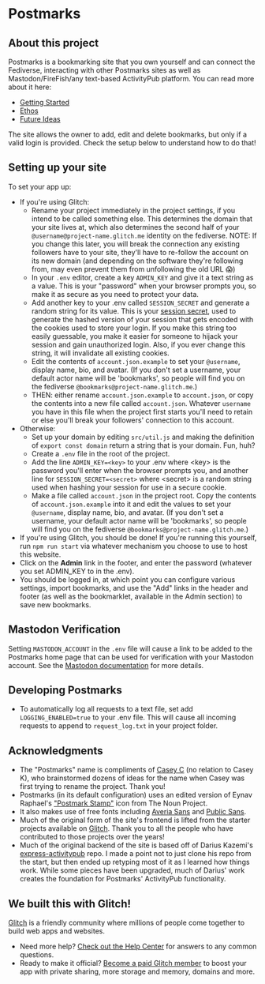 # Postmarks

## About this project

Postmarks is a bookmarking site that you own yourself and can connect the Fediverse, interacting with other Postmarks sites as well as Mastodon/FireFish/any text-based ActivityPub platform. You can read more about it here:

* [Getting Started](https://casey.kolderup.org/notes/b059694f5064c6c6285075c894a72317.html)
* [Ethos](https://casey.kolderup.org/notes/edf3a659f52528da103ea4dcbb09f66f.html)
* [Future Ideas](https://casey.kolderup.org/notes/9307f6d67bbfedbd215ae2d09caeab39.html)

The site allows the owner to add, edit and delete bookmarks, but only if a valid login is provided.
Check the setup below to understand how to do that!

## Setting up your site

To set your app up:

* If you're using Glitch:
  * Rename your project immediately in the project settings, if you intend to be called something else. This determines the domain that your site lives at, which also determines the second half of your `@username@project-name.glitch.me` identity on the fediverse. NOTE: If you change this later, you will break the connection any existing followers have to your site, they'll have to re-follow the account on its new domain (and depending on the software they're following from, may even prevent them from unfollowing the old URL 😱)
  * In your `.env` editor, create a key `ADMIN_KEY` and give it a text string as a value. This is your "password" when your browser prompts you, so make it as secure as you need to protect your data.
  * Add another key to your .env called `SESSION_SECRET` and generate a random string for its value. This is your [session secret](http://expressjs.com/en/resources/middleware/session.html#secret), used to generate the hashed version of your session that gets encoded with the cookies used to store your login. If you make this string too easily guessable, you make it easier for someone to hijack your session and gain unauthorized login. Also, if you ever change this string, it will invalidate all existing cookies.
  * Edit the contents of `account.json.example` to set your `@username`, display name, bio, and avatar. (If you don't set a username, your default actor name will be 'bookmarks', so people will find you on the fediverse `@bookmarks@project-name.glitch.me`.)
  * THEN: either rename `account.json.example` to `account.json`, or copy the contents into a new file called `account.json`. Whatever `username` you have in this file when the project first starts you'll need to retain or else you'll break your followers' connection to this account.
* Otherwise:
  * Set up your domain by editing `src/util.js` and making the definition of `export const domain` return a string that is your domain. Fun, huh?
  * Create a `.env` file in the root of the project.
  * Add the line `ADMIN_KEY=<key>` to your .env where \<key\> is the password you'll enter when the browser prompts you, and another line for `SESSION_SECRET=<secret>` where \<secret\> is a random string used when hashing your session for use in a secure cookie.
  * Make a file called `account.json` in the project root. Copy the contents of `account.json.example` into it and edit the values to set your `@username`, display name, bio, and avatar. (If you don't set a username, your default actor name will be 'bookmarks', so people will find you on the fediverse `@bookmarks@project-name.glitch.me`.)
* If you're using Glitch, you should be done! If you're running this yourself, run `npm run start` via whatever mechanism you choose to use to host this website.
* Click on the __Admin__ link in the footer, and enter the password (whatever you set ADMIN_KEY to in the .env).
* You should be logged in, at which point you can configure various settings, import bookmarks, and use the "Add" links in the header and footer (as well as the bookmarklet, available in the Admin section) to save new bookmarks.

## Mastodon Verification

Setting `MASTODON_ACCOUNT` in the `.env` file will cause a link to be added to the Postmarks home page that can be used for verification with your Mastodon account. See the [Mastodon documentation](https://docs.joinmastodon.org/user/profile/#verification) for more details.
## Developing Postmarks

* To automatically log all requests to a text file, set add `LOGGING_ENABLED=true` to your .env file. This will cause all incoming requests to append to `request_log.txt` in your project folder.

## Acknowledgments

* The "Postmarks" name is compliments of [Casey C](https://sowe.li) (no relation to Casey K), who brainstormed dozens of ideas for the name when Casey was first trying to rename the project. Thank you!
* Postmarks (in its default configuration) uses an edited version of Eynav Raphael's ["Postmark Stamp"](https://thenounproject.com/icon/postmark-stamp-928917/) icon from The Noun Project.
* It also makes use of free fonts including [Averia Sans](http://iotic.com/averia/) and [Public Sans](https://public-sans.digital.gov/).
* Much of the original form of the site's frontend is lifted from the starter projects available on [Glitch](https://glitch.com). Thank you to all the people who have contributed to those projects over the years!
* Much of the original backend of the site is based off of Darius Kazemi's [express-activitypub](https://github.com/dariusk/express-activitypub) repo. I made a point not to just clone his repo from the start, but then ended up retyping most of it as I learned how things work. While some pieces have been upgraded, much of Darius' work creates the foundation for Postmarks' ActivityPub functionality.

## We built this with Glitch!

[Glitch](https://glitch.com) is a friendly community where millions of people come together to build web apps and websites.

- Need more help? [Check out the Help Center](https://help.glitch.com/) for answers to any common questions.
- Ready to make it official? [Become a paid Glitch member](https://glitch.com/pricing) to boost your app with private sharing, more storage and memory, domains and more.
